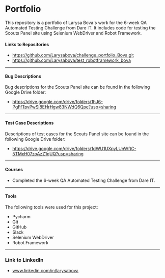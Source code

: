 #  Portfolio

This repository is a portfolio of Larysa Bova's work for the 6-week QA Automated Testing Challenge from Dare IT. It includes code for testing the Scouts Panel site using Selenium WebDriver and Robot Framework.

#### Links to Repositories

- https://github.com/Larysabova/challenge_portfolio_Bova.git
- https://github.com/Larysabova/test_robotframework_bova
___

#### Bug Descriptions

Bug descriptions for the Scouts Panel site can be found in the following Google Drive folder:

- https://drive.google.com/drive/folders/1hJ6-PgFfTpvPwSl8EHrHgw83NWdQ6Qpe?usp=sharing
___
#### Test Case Descriptions

Descriptions of test cases for the Scouts Panel site can be found in the following Google Drive folder:
- https://drive.google.com/drive/folders/1dWU1UXpyLUnWftC-5TMxH07zoAzZ1qUQ?usp=sharing
___
#### Courses
- Completed the 6-week QA Automated Testing Challenge from Dare IT.
___
#### Tools
The following tools were used for this project:
- Pycharm
- Git
- GitHub
- Slack
- Selenium WebDriver
- Robot Framework
___

### Link to LinkedIn

- www.linkedin.com/in/larysabova

